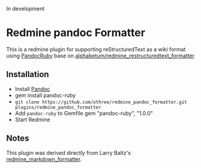 In development

# Redmine pandoc Formatter

This is a redmine plugin for supporting reStructuredText as a wiki format using [PandocRuby](http://rdoc.info/projects/autodata/pandoc-ruby) base on [alphabetum/redmine_restructuredtext_formatter][res]

[res]:https://github.com/alphabetum/redmine_restructuredtext_formatter


## Installation

  * Install [Pandoc](http://johnmacfarlane.net/pandoc/)
  * gem install pandoc-ruby
  * `git clone https://github.com/othree/redmine_pandoc_formatter.git plugins/redmine_pandoc_formatter`
  * Add `pandoc-ruby` to Gemfile
        gem "pandoc-ruby", "1.0.0"
  * Start Redmine

## Notes

This plugin was derived directly from Larry Baltz's [redmine\_markdown\_formatter](http://github.com/bitherder/redmine_markdown_formatter).
